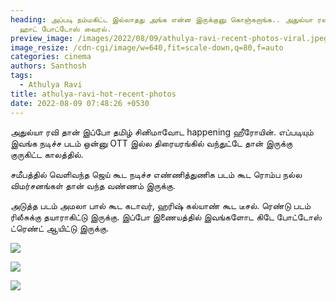 ```yaml
---
heading: அப்படி நம்மகிட்ட இல்லாதது அங்க என்ன இருக்குனு கொஞ்சுறாங்க.. அதுல்யா ரவி
  ஹாட் போட்டோஸ் வைரல்.
preview_image: /images/2022/08/09/athulya-ravi-recent-photos-viral.jpeg
image_resize: /cdn-cgi/image/w=640,fit=scale-down,q=80,f=auto
categories: cinema
authors: Santhosh
tags:
  - Athulya Ravi
title: athulya-ravi-hot-recent-photos
date: 2022-08-09 07:48:26 +0530
---
```

அதுல்யா ரவி தான் இப்போ தமிழ் சினிமாவோட happening ஹீரோயின். எப்படியும் இவங்க நடிச்ச படம் ஒன்னு OTT இல்ல திரையரங்கில் வந்துட்டே தான் இருக்கு குருகிட்ட காலத்தில்.

சமீபத்தில் வெளிவந்த ஜெய் கூட நடிச்ச எண்ணித்துணிக படம் கூட ரொம்ப நல்ல விமர்சனங்கள் தான் வந்த வண்ணம் இருக்கு.

அடுத்த படம் அமலா பால் கூட கடாவர், ஹரிஷ் கல்யாண் கூட டீசல். ரெண்டு படம் ரிலீசுக்கு தயாராகிட்டு இருக்கு. இப்போ இணையத்தில் இவங்களோட கிடே போட்டோஸ் ட்ரெண்ட் ஆயிட்டு இருக்கு.

![](/images/2022/08/09/athulya-ravi-with-bruce-2.jpeg)

![](/images/2022/08/09/athulya-ravi-with-bruce-1.jpeg)

![](/images/2022/08/09/athulya-ravi-with-bruce.jpeg)